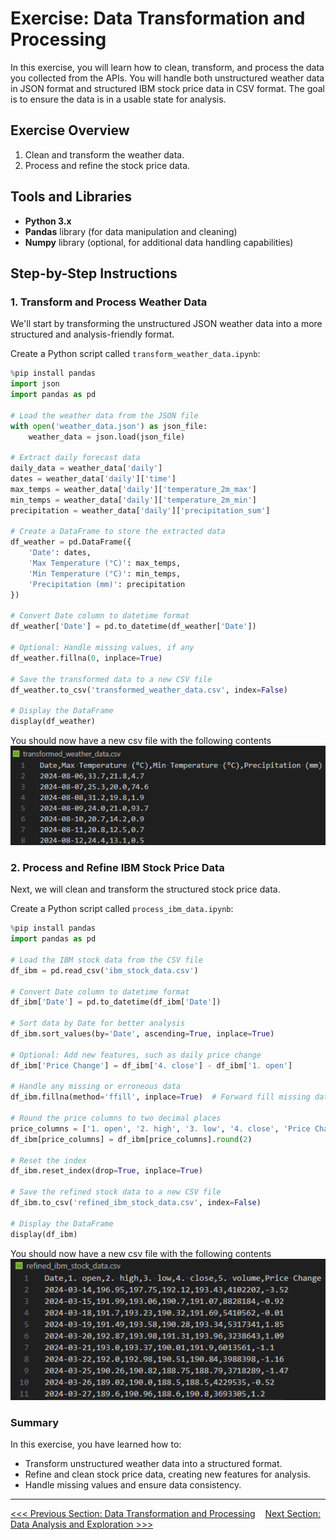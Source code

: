 # Exercise: Data Transformation and Processing

In this exercise, you will learn how to clean, transform, and process the data you collected from the APIs. You will handle both unstructured weather data in JSON format and structured IBM stock price data in CSV format. The goal is to ensure the data is in a usable state for analysis.

## Exercise Overview

1. Clean and transform the weather data.
2. Process and refine the stock price data.

## Tools and Libraries

- **Python 3.x**
- **Pandas** library (for data manipulation and cleaning)
- **Numpy** library (optional, for additional data handling capabilities)

## Step-by-Step Instructions

### 1. Transform and Process Weather Data

We'll start by transforming the unstructured JSON weather data into a more structured and analysis-friendly format.

Create a Python script called `transform_weather_data.ipynb`:

```python
%pip install pandas
import json
import pandas as pd

# Load the weather data from the JSON file
with open('weather_data.json') as json_file:
    weather_data = json.load(json_file)

# Extract daily forecast data
daily_data = weather_data['daily']
dates = weather_data['daily']['time']
max_temps = weather_data['daily']['temperature_2m_max']
min_temps = weather_data['daily']['temperature_2m_min']
precipitation = weather_data['daily']['precipitation_sum']

# Create a DataFrame to store the extracted data
df_weather = pd.DataFrame({
    'Date': dates,
    'Max Temperature (°C)': max_temps,
    'Min Temperature (°C)': min_temps,
    'Precipitation (mm)': precipitation
})

# Convert Date column to datetime format
df_weather['Date'] = pd.to_datetime(df_weather['Date'])

# Optional: Handle missing values, if any
df_weather.fillna(0, inplace=True)

# Save the transformed data to a new CSV file
df_weather.to_csv('transformed_weather_data.csv', index=False)

# Display the DataFrame
display(df_weather)
```

You should now have a new csv file with the following contents  
![alt text](image-2.png)  

### 2. Process and Refine IBM Stock Price Data

Next, we will clean and transform the structured stock price data.

Create a Python script called `process_ibm_data.ipynb`:

```python
%pip install pandas
import pandas as pd

# Load the IBM stock data from the CSV file
df_ibm = pd.read_csv('ibm_stock_data.csv')

# Convert Date column to datetime format
df_ibm['Date'] = pd.to_datetime(df_ibm['Date'])

# Sort data by Date for better analysis
df_ibm.sort_values(by='Date', ascending=True, inplace=True)

# Optional: Add new features, such as daily price change
df_ibm['Price Change'] = df_ibm['4. close'] - df_ibm['1. open']

# Handle any missing or erroneous data
df_ibm.fillna(method='ffill', inplace=True)  # Forward fill missing data

# Round the price columns to two decimal places
price_columns = ['1. open', '2. high', '3. low', '4. close', 'Price Change']
df_ibm[price_columns] = df_ibm[price_columns].round(2)

# Reset the index
df_ibm.reset_index(drop=True, inplace=True)

# Save the refined stock data to a new CSV file
df_ibm.to_csv('refined_ibm_stock_data.csv', index=False)

# Display the DataFrame
display(df_ibm)
```

You should now have a new csv file with the following contents  
![alt text](image-3.png)

### Summary

In this exercise, you have learned how to:
- Transform unstructured weather data into a structured format.
- Refine and clean stock price data, creating new features for analysis.
- Handle missing values and ensure data consistency.

---

[<<< Previous Section: Data Transformation and Processing](2.%20Data%20Transformation%20and%20Processing.md)    [Next Section: Data Analysis and Exploration >>>](4.%20Data%20Analysis%20and%20Exploration.md)
